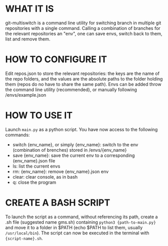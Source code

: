 # WHAT IT IS
git-multiswitch is a command line utility for switching branch in multiple git repositories with a single command. Calling a combination of branches for the relevant repositories an "env", one can save envs, switch back to them, list and remove them.

# HOW TO CONFIGURE IT
Edit repos.json to store the relevant repositories: the keys are the name of the repo folders, and the values are the absolute paths to the folder holding them (repos do no have to share the same path).
Envs can be added throw the command line utility (recommended), or manually following /envs/example.json

# HOW TO USE IT
Launch `main.py` as a python script. You have now access to the following commands:

- switch {env_name}, or simply {env_name}: switch to the env (combination of brenches) stored in /envs/{env_name}
- save {env_name}: save the current env to a corresponding {env_name}.json file
- ls: list the current envs
- rm: {env_name}: remove {env_name}.json env
- clear: clear console, as in bash
- q: close the program

# CREATE A BASH SCRIPT
To launch the script as a command, without referencing its path, create a .sh file (suggested name gms.sh) containing
`python3 {path-to-main.py}`
and move it to a folder in $PATH (echo $PATH to list them, usually `/usr/local/bin`).
The script can now be executed in the terminal with `{script-name}.sh`.
